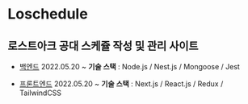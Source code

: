 # Loschedule

## 로스트아크 공대 스케쥴 작성 및 관리 사이트

- [백엔드](https://github.com/Soujiro-a/Loschedule/tree/main/backend)
    2022.05.20 ~
    **기술 스택** : Node.js / Nest.js / Mongoose / Jest

- [프론트엔드](https://github.com/Soujiro-a/Loschedule/tree/main/fronteend)
    2022.05.20 ~
    **기술 스택** : Next.js / React.js / Redux / TailwindCSS
